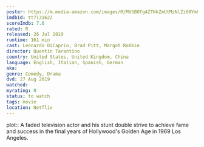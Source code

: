 ```yaml
---
poster: https://m.media-amazon.com/images/M/MV5BOTg4ZTNkZmUtMzNlZi00YmFjLTk1MmUtNWQwNTM0YjcyNTNkXkEyXkFqcGdeQXVyNjg2NjQwMDQ@._V1_SX300.jpg
imdbId: tt7131622
scoreImdb: 7.6
rated: R
released: 26 Jul 2019
runtime: 161 min
cast: Leonardo DiCaprio, Brad Pitt, Margot Robbie
director: Quentin Tarantino
country: United States, United Kingdom, China
language: English, Italian, Spanish, German
aka: 
genre: Comedy, Drama
dvd: 27 Aug 2019
watched: 
myrating: 0
status: to watch
tags: movie
location: Netflix
---
```


plot:: A faded television actor and his stunt double strive to achieve fame and success in the final years of Hollywood's Golden Age in 1969 Los Angeles.